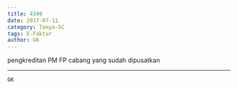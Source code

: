 ```yaml
---
title: 4349
date: 2017-07-11
category: Tanya-SC
tags: E-Faktur
author: GK
---
```


pengkreditan PM FP cabang yang sudah dipusatkan

---



`GK`
